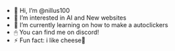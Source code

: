 - 👋 Hi, I’m @nillus100
- 👀 I’m interested in AI and New websites
- 🌱 I’m currently learning on how to make a autoclickers
- 🖱 You can find me on discord!
- ⚡ Fun fact: i like cheese🧀

<!---
nillus100/nillus100 is a ✨ special ✨ repository because its `README.md` (this file) appears on your GitHub profile.
You can click the Preview link to take a look at your changes.
--->
